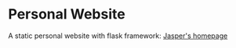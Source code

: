 # Personal Website
A static personal website with flask framework: [Jasper's homepage](http://jasperhsu.pythonanywhere.com)
